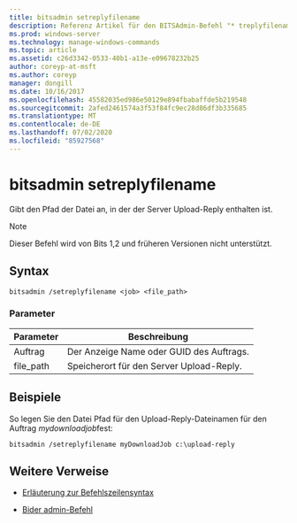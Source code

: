 ```yaml
---
title: bitsadmin setreplyfilename
description: Referenz Artikel für den BITSAdmin-Befehl "* treplyfilename", der den Pfad der Datei angibt, in der der Server Upload-Reply enthalten ist.
ms.prod: windows-server
ms.technology: manage-windows-commands
ms.topic: article
ms.assetid: c26d3342-0533-40b1-a13e-e09678232b25
author: coreyp-at-msft
ms.author: coreyp
manager: dongill
ms.date: 10/16/2017
ms.openlocfilehash: 45582035ed986e50129e894fbabaffde5b219548
ms.sourcegitcommit: 2afed2461574a3f53f84fc9ec28d86df3b335685
ms.translationtype: MT
ms.contentlocale: de-DE
ms.lasthandoff: 07/02/2020
ms.locfileid: "85927568"
---
```

# <a name="bitsadmin-setreplyfilename"></a>bitsadmin setreplyfilename

Gibt den Pfad der Datei an, in der der Server Upload-Reply enthalten ist.

> [!NOTE]
> Dieser Befehl wird von Bits 1,2 und früheren Versionen nicht unterstützt.

## <a name="syntax"></a>Syntax

```
bitsadmin /setreplyfilename <job> <file_path>
```

### <a name="parameters"></a>Parameter

| Parameter | Beschreibung |
| -------------- | -------------- |
| Auftrag | Der Anzeige Name oder GUID des Auftrags. |
| file_path | Speicherort für den Server Upload-Reply. |

## <a name="examples"></a>Beispiele

So legen Sie den Datei Pfad für den Upload-Reply-Dateinamen für den Auftrag *mydownloadjob*fest:

```
bitsadmin /setreplyfilename myDownloadJob c:\upload-reply
```

## <a name="additional-references"></a>Weitere Verweise

- [Erläuterung zur Befehlszeilensyntax](command-line-syntax-key.md)

- [Bider admin-Befehl](bitsadmin.md)
